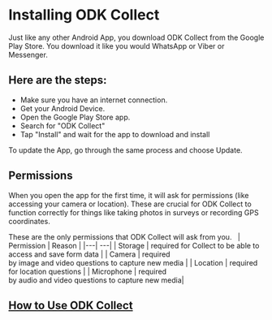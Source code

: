 # Installing ODK Collect 


Just like any other Android App, you download ODK Collect from the Google Play Store.  You download it like you would WhatsApp or Viber or Messenger.

## Here are the steps:

- Make sure you have an internet connection.
- Get your Android Device.
- Open the Google Play Store app.
- Search for "ODK Collect"
- Tap "Install" and wait for the app to download and install

To update the App, go through the same process and choose Update.

## Permissions

When you open the app for the first time, it will ask for permissions (like accessing your camera or location). These are crucial for ODK Collect to function correctly for things like taking photos in surveys or recording GPS coordinates.

These are the only permissions that ODK Collect will ask from you.  
| Permission | Reason |
|---| ---|
| Storage | required for Collect to be able to access and save form data |
| Camera | required by image and video questions to capture new media |
| Location | required for location questions |
| Microphone | required by audio and video questions to capture new media|

## [How to Use ODK Collect](./try-odk-collect.md)

